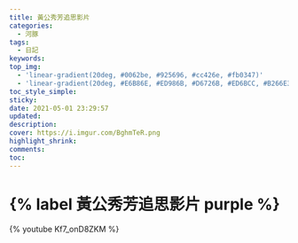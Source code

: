 ```yaml
---
title: 黃公秀芳追思影片
categories:
  - 河豚
tags:
  - 日記
keywords:
top_img:
  - 'linear-gradient(20deg, #0062be, #925696, #cc426e, #fb0347)'
  - 'linear-gradient(20deg, #E6B86E, #ED986B, #D6726B, #ED6BCC, #B266E3)'
toc_style_simple:
sticky: 
date: 2021-05-01 23:29:57
updated:
description:
cover: https://i.imgur.com/BghmTeR.png
highlight_shrink:
comments:
toc:
---
```


# {% label 黃公秀芳追思影片 purple %}

{% youtube Kf7_onD8ZKM %}
